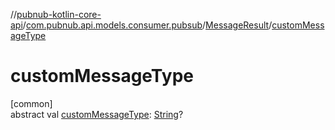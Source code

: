 //[pubnub-kotlin-core-api](../../../index.md)/[com.pubnub.api.models.consumer.pubsub](../index.md)/[MessageResult](index.md)/[customMessageType](custom-message-type.md)

# customMessageType

[common]\
abstract val [customMessageType](custom-message-type.md): [String](https://kotlinlang.org/api/latest/jvm/stdlib/kotlin-stdlib/kotlin/-string/index.html)?

